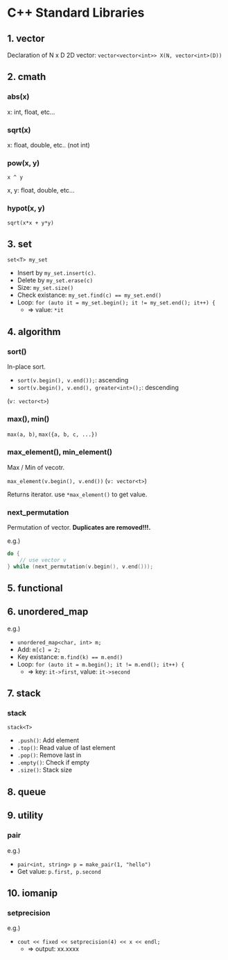 C++ Standard Libraries
===

## 1. vector
Declaration of N x D 2D vector: `vector<vector<int>> X(N, vector<int>(D))`

## 2. cmath
### abs(x)
x: int, float, etc...

### sqrt(x)
x: float, double, etc.. (not int)

### pow(x, y)
`x ^ y`

x, y: float, double, etc...

### hypot(x, y)
`sqrt(x*x + y*y)`


## 3. set
`set<T> my_set`

- Insert by `my_set.insert(c)`.
- Delete by `my_set.erase(c)`
- Size: `my_set.size()`
- Check existance: `my_set.find(c) == my_set.end()`
- Loop: `for (auto it = my_set.begin(); it != my_set.end(); it++) {`
    - => value: `*it`

## 4. algorithm
### sort()
In-place sort.

- `sort(v.begin(), v.end());`: ascending
- `sort(v.begin(), v.end(), greater<int>();`: descending

(`v: vector<t>`)

### max(), min()
`max(a, b)`, `max({a, b, c, ...})`

### max_element(), min_element()
Max / Min of vecotr.

`max_element(v.begin(), v.end())` (`v: vector<t>`)

Returns iterator. use `*max_element()` to get value.

### next_permutation
Permutation of vector. **Duplicates are removed!!!.**

e.g.)
```cpp
do {
    // use vector v
} while (next_permutation(v.begin(), v.end()));
```

## 5. functional

## 6. unordered_map
e.g.)
- `unordered_map<char, int> m;`
- Add: `m[c] = 2;`
- Key existance: `m.find(k) == m.end()`
- Loop: `for (auto it = m.begin(); it != m.end(); it++) {`
    - => key: `it->first`, value: `it->second`

## 7. stack
### stack
`stack<T>`
- `.push()`: Add element
- `.top()`: Read value of last element
- `.pop()`: Remove last in
- `.empty()`: Check if empty
- `.size()`: Stack size

## 8. queue

## 9. utility
### pair
e.g.)
- `pair<int, string> p = make_pair(1, "hello")`
- Get value: `p.first, p.second`

## 10. iomanip
### setprecision
e.g.)
- `cout << fixed << setprecision(4) << x << endl;`
    - => output: xx.xxxx